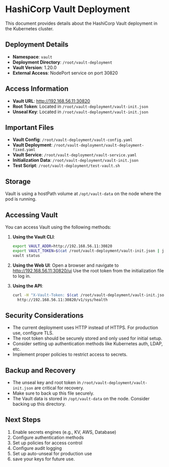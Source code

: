 # HashiCorp Vault Deployment

This document provides details about the HashiCorp Vault deployment in the Kubernetes cluster.

## Deployment Details

- **Namespace**: `vault`
- **Deployment Directory**: `/root/vault-deployment`
- **Vault Version**: 1.20.0
- **External Access**: NodePort service on port 30820

## Access Information

- **Vault URL**: http://192.168.56.11:30820
- **Root Token**: Located in `/root/vault-deployment/vault-init.json`
- **Unseal Key**: Located in `/root/vault-deployment/vault-init.json`

## Important Files

- **Vault Config**: `/root/vault-deployment/vault-config.yaml`
- **Vault Deployment**: `/root/vault-deployment/vault-deployment-fixed.yaml`
- **Vault Service**: `/root/vault-deployment/vault-service.yaml`
- **Initialization Data**: `/root/vault-deployment/vault-init.json`
- **Test Script**: `/root/vault-deployment/test-vault.sh`

## Storage

Vault is using a hostPath volume at `/opt/vault-data` on the node where the pod is running.

## Accessing Vault

You can access Vault using the following methods:

1. **Using the Vault CLI**:
   ```bash
   export VAULT_ADDR=http://192.168.56.11:30820
   export VAULT_TOKEN=$(cat /root/vault-deployment/vault-init.json | jq -r '.root_token')
   vault status
   ```

2. **Using the Web UI**:
   Open a browser and navigate to http://192.168.56.11:30820/ui
   Use the root token from the initialization file to log in.

3. **Using the API**:
   ```bash
   curl -H "X-Vault-Token: $(cat /root/vault-deployment/vault-init.json | jq -r '.root_token')" \
     http://192.168.56.11:30820/v1/sys/health
   ```

## Security Considerations

- The current deployment uses HTTP instead of HTTPS. For production use, configure TLS.
- The root token should be securely stored and only used for initial setup.
- Consider setting up authentication methods like Kubernetes auth, LDAP, etc.
- Implement proper policies to restrict access to secrets.

## Backup and Recovery

- The unseal key and root token in `/root/vault-deployment/vault-init.json` are critical for recovery.
- Make sure to back up this file securely.
- The Vault data is stored in `/opt/vault-data` on the node. Consider backing up this directory.

## Next Steps

1. Enable secrets engines (e.g., KV, AWS, Database)
2. Configure authentication methods
3. Set up policies for access control
4. Configure audit logging
5. Set up auto-unseal for production use
6. save your keys for future use.